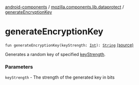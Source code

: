 [android-components](../index.md) / [mozilla.components.lib.dataprotect](index.md) / [generateEncryptionKey](./generate-encryption-key.md)

# generateEncryptionKey

`fun generateEncryptionKey(keyStrength: `[`Int`](https://kotlinlang.org/api/latest/jvm/stdlib/kotlin/-int/index.html)`): `[`String`](https://kotlinlang.org/api/latest/jvm/stdlib/kotlin/-string/index.html) [(source)](https://github.com/mozilla-mobile/android-components/blob/master/components/lib/dataprotect/src/main/java/mozilla/components/lib/dataprotect/KeyUtils.kt#L15)

Generates a random key of specified [keyStrength](generate-encryption-key.md#mozilla.components.lib.dataprotect$generateEncryptionKey(kotlin.Int)/keyStrength).

### Parameters

`keyStrength` - The strength of the generated key in bits